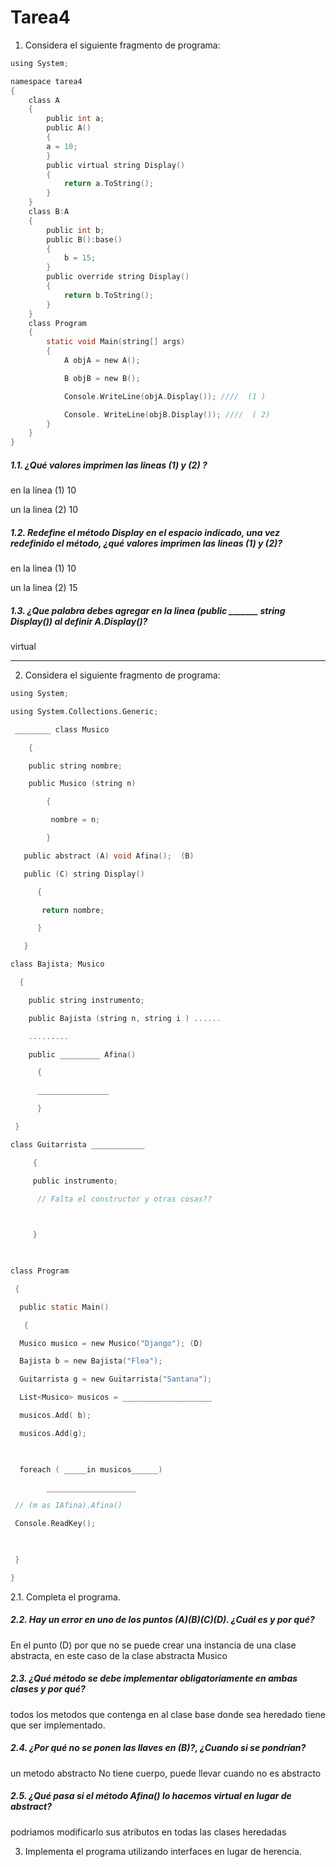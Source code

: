 # Tarea4

1. Considera el siguiente fragmento de programa:
```c sharp
using System;

namespace tarea4
{
    class A
    {
        public int a;
        public A()
        {
        a = 10;
        }
        public virtual string Display()
        {
            return a.ToString();
        }
    }
    class B:A
    {
        public int b;
        public B():base()
        {
            b = 15;
        }
        public override string Display()
        {
            return b.ToString();
        }
    }
    class Program
    {
        static void Main(string[] args)
        {
            A objA = new A();

            B objB = new B();

            Console.WriteLine(objA.Display()); ////  (1 )

            Console. WriteLine(objB.Display()); ////  ( 2)
        }
    }
}
```
##### 1.1. ¿Qué valores imprimen las lineas (1) y (2) ?


en la linea (1) 10


un la linea (2) 10

##### 1.2.  Redefine el método Display en el espacio indicado, una vez redefinido el método, ¿qué valores imprimen las lineas (1) y (2)?


en la linea (1) 10


un la linea (2) 15

##### 1.3. ¿Que palabra debes agregar en la linea (public _______ string Display()) al definir A.Display()?

virtual

---
2. Considera el siguiente fragmento de programa:
``` c sharp
using System;

using System.Collections.Generic;

 ________ class Musico

    {

    public string nombre;

    public Musico (string n)

        {

         nombre = n;

        }

   public abstract (A) void Afina();  (B)

   public (C) string Display()

      { 

       return nombre;

      }

   }

class Bajista; Musico

  {

    public string instrumento;

    public Bajista (string n, string i ) ......

    .........

    public _________ Afina()

      {

      ________________

      }

 }

class Guitarrista ____________

     {

     public instrumento;

      // Falta el constructor y otras cosas??

 

     }

 

class Program

 {

  public static Main()

   {

  Musico musico = new Musico("Django"); (D)

  Bajista b = new Bajista("Flea");

  Guitarrista g = new Guitarrista("Santana");

  List<Musico> musicos = ____________________

  musicos.Add( b);

  musicos.Add(g);

 

  foreach ( _____in musicos______)

        ____________________

 // (m as IAfina).Afina()

 Console.ReadKey();

  

 }

}

```
2.1. Completa el programa.

##### 2.2. Hay un error en uno de los puntos (A)(B)(C)(D). ¿Cuál es y por qué?


En el punto (D) por que no se puede crear una instancia de una clase abstracta, en este caso de la clase abstracta Musico

##### 2.3. ¿Qué método se debe implementar obligatoriamente en ambas clases y por qué?


todos los metodos que contenga en al clase base donde sea heredado tiene que ser implementado.

##### 2.4. ¿Por qué no se ponen las llaves en (B)?, ¿Cuando si se pondrían?


un metodo abstracto No tiene cuerpo, puede llevar cuando no es abstracto

##### 2.5. ¿Qué pasa si el método Afina() lo hacemos virtual en lugar de abstract?


podriamos modificarlo sus atributos en todas las clases heredadas

3. Implementa el programa utilizando interfaces en lugar de herencia.
``` c sharp


```


